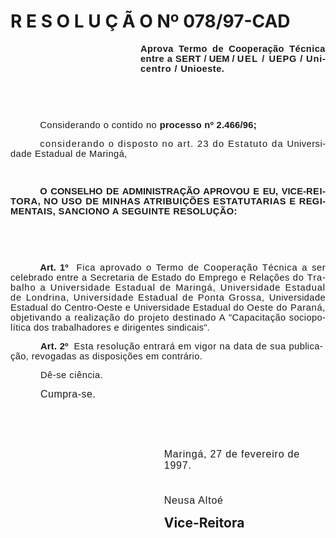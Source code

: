 <body lang=PT-BR style='tab-interval:36.0pt'>

<div class=Section1>

<h1>R E S O L U Ç Ã O Nº 078/97-CAD</h1>

<p class=MsoNormal style='margin-left:155.95pt;text-align:justify'><b
style='mso-bidi-font-weight:normal'><span style='font-size:11.0pt;mso-bidi-font-size:
10.0pt;font-family:Arial;letter-spacing:.3pt;mso-fareast-language:EN-US'>Aprova
Termo de Cooperação </span></b><b style='mso-bidi-font-weight:normal'><span
style='font-size:11.0pt;mso-bidi-font-size:10.0pt;font-family:Arial;letter-spacing:
.35pt;mso-fareast-language:EN-US'>Técnica entre a SERT </span></b><b
style='mso-bidi-font-weight:normal'><span style='font-size:11.0pt;mso-bidi-font-size:
10.0pt;font-family:Arial;mso-fareast-language:EN-US'>/ UEM / <span
style='letter-spacing:1.15pt'>UEL / </span><span style='letter-spacing:.6pt'>UEPG
/ Unicentro / </span><span style='letter-spacing:.35pt'>Unioeste.<o:p></o:p></span></span></b></p>

<p class=MsoNormal style='line-height:12.0pt;mso-line-height-rule:exactly'><span
style='font-size:12.0pt;mso-bidi-font-size:10.0pt;font-family:Arial;letter-spacing:
.35pt;mso-fareast-language:EN-US'><![if !supportEmptyParas]>&nbsp;<![endif]><o:p></o:p></span></p>

<p class=MsoNormal style='line-height:12.0pt;mso-line-height-rule:exactly'><span
style='font-size:12.0pt;mso-bidi-font-size:10.0pt;font-family:Arial;letter-spacing:
.35pt;mso-fareast-language:EN-US'><![if !supportEmptyParas]>&nbsp;<![endif]><o:p></o:p></span></p>

<p class=MsoNormal style='text-align:justify;text-indent:35.45pt;line-height:
12.0pt;mso-line-height-rule:exactly'><span style='font-size:11.0pt;mso-bidi-font-size:
10.0pt;font-family:Arial;letter-spacing:.35pt;mso-fareast-language:EN-US'>Considerando
o contido no </span><b style='mso-bidi-font-weight:normal'><span
style='font-size:11.0pt;mso-bidi-font-size:10.0pt;font-family:Arial;letter-spacing:
.2pt;mso-fareast-language:EN-US'>processo nº 2.466/96;<o:p></o:p></span></b></p>

<p class=MsoNormal style='text-align:justify;text-indent:35.45pt;line-height:
12.0pt;mso-line-height-rule:exactly'><span style='font-size:11.0pt;mso-bidi-font-size:
10.0pt;font-family:Arial;letter-spacing:1.0pt;mso-fareast-language:EN-US'>considerando
o disposto no art. 23 do Estatuto da </span><span style='font-size:11.0pt;
mso-bidi-font-size:10.0pt;font-family:Arial;letter-spacing:.35pt;mso-fareast-language:
EN-US'>Universidade Estadual de Maringá,<o:p></o:p></span></p>

<p class=MsoNormal style='text-align:justify;text-indent:35.45pt'><span
style='font-size:11.0pt;mso-bidi-font-size:10.0pt;font-family:Arial;mso-fareast-language:
EN-US'><![if !supportEmptyParas]>&nbsp;<![endif]><o:p></o:p></span></p>

<p class=MsoNormal style='text-align:justify;text-indent:35.45pt'><b><span
style='font-size:11.0pt;mso-bidi-font-size:10.0pt;font-family:Arial;mso-fareast-language:
EN-US'>O CONSELHO DE ADMINISTRAÇÃO APROVOU E EU, VICE-<span style='letter-spacing:
.45pt'>REITORA, NO USO DE MINHAS ATRIBUIÇÕES ESTATUTARIAS E </span><span
style='letter-spacing:.3pt'>REGIMENTAIS, SANCIONO A SEGUINTE RESOLUÇÃO:<o:p></o:p></span></span></b></p>

<p class=MsoNormal><span style='font-size:11.0pt;mso-bidi-font-size:10.0pt;
font-family:Arial;letter-spacing:.3pt;mso-fareast-language:EN-US'><![if !supportEmptyParas]>&nbsp;<![endif]><o:p></o:p></span></p>

<p class=MsoNormal><span style='font-size:11.0pt;mso-bidi-font-size:10.0pt;
font-family:Arial;letter-spacing:.3pt;mso-fareast-language:EN-US'><![if !supportEmptyParas]>&nbsp;<![endif]><o:p></o:p></span></p>

<p class=MsoNormal style='text-align:justify;text-indent:35.45pt'><b><span
style='font-size:11.0pt;mso-bidi-font-size:10.0pt;font-family:Arial;letter-spacing:
.05pt;mso-fareast-language:EN-US'>Art. 1º<span style="mso-spacerun: yes"> 
</span></span></b><span style='font-size:11.0pt;mso-bidi-font-size:10.0pt;
font-family:Arial;letter-spacing:.55pt;mso-fareast-language:EN-US'>Fica
aprovado o Termo de Cooperação Técnica a </span><span style='font-size:11.0pt;
mso-bidi-font-size:10.0pt;font-family:Arial;letter-spacing:.35pt;mso-fareast-language:
EN-US'>ser celebrado entre a Secretaria de Estado do Emprego e Relações </span><span
style='font-size:11.0pt;mso-bidi-font-size:10.0pt;font-family:Arial;letter-spacing:
.7pt;mso-fareast-language:EN-US'>do Trabalho a Universidade Estadual de
Maringá, Universidade Estadual de Londrina, Universidade Estadual de Ponta
Grossa, </span><span style='font-size:11.0pt;mso-bidi-font-size:10.0pt;
font-family:Arial;letter-spacing:.3pt;mso-fareast-language:EN-US'>Universidade
Estadual do Centro-Oeste e Universidade Estadual do </span><span
style='font-size:11.0pt;mso-bidi-font-size:10.0pt;font-family:Arial;letter-spacing:
.5pt;mso-fareast-language:EN-US'>Oeste do Paraná, objetivando a realização do
projeto destinado A </span><span style='font-size:11.0pt;mso-bidi-font-size:
10.0pt;font-family:Arial;letter-spacing:.3pt;mso-fareast-language:EN-US'>&quot;Capacitação
sociopolítica dos trabalhadores e dirigentes </span><span style='font-size:
11.0pt;mso-bidi-font-size:10.0pt;font-family:Arial;letter-spacing:.2pt;
mso-fareast-language:EN-US'>sindicais&quot;.<o:p></o:p></span></p>

<p class=MsoNormal style='text-indent:36.0pt'><b><span style='font-size:11.0pt;
mso-bidi-font-size:10.0pt;font-family:Arial;letter-spacing:.2pt;mso-fareast-language:
EN-US'>Art. 2º</span></b><span style='font-size:11.0pt;mso-bidi-font-size:10.0pt;
font-family:Arial;letter-spacing:.2pt;mso-fareast-language:EN-US'><span
style="mso-spacerun: yes">  </span></span><span style='font-size:11.0pt;
mso-bidi-font-size:10.0pt;font-family:Arial;letter-spacing:.5pt;mso-fareast-language:
EN-US'>Esta resolução entrará em vigor na data de sua </span><span
style='font-size:11.0pt;mso-bidi-font-size:10.0pt;font-family:Arial;letter-spacing:
.3pt;mso-fareast-language:EN-US'>publicação, revogadas as disposições em
contrário. <o:p></o:p></span></p>

<p class=MsoNormal style='text-indent:36.0pt'><span style='font-size:11.0pt;
mso-bidi-font-size:10.0pt;font-family:Arial;letter-spacing:.4pt;mso-fareast-language:
EN-US'>Dê-se ciência.<o:p></o:p></span></p>

<p class=Style1 style='margin-left:0cm;text-indent:36.0pt'><span
style='font-size:12.0pt;mso-bidi-font-size:10.0pt;font-family:Arial;letter-spacing:
.35pt;mso-fareast-language:EN-US'>Cumpra-se.<o:p></o:p></span></p>

<p class=MsoNormal><span style='font-size:12.0pt;mso-bidi-font-size:10.0pt;
font-family:Arial;letter-spacing:.3pt;mso-fareast-language:EN-US'><![if !supportEmptyParas]>&nbsp;<![endif]><o:p></o:p></span></p>

<p class=MsoNormal><span style='font-size:12.0pt;mso-bidi-font-size:10.0pt;
font-family:Arial;letter-spacing:.3pt;mso-fareast-language:EN-US'><![if !supportEmptyParas]>&nbsp;<![endif]><o:p></o:p></span></p>

<p class=MsoNormal style='margin-top:0cm;margin-right:0cm;margin-bottom:28.8pt;
margin-left:184.3pt'><span style='font-size:12.0pt;mso-bidi-font-size:10.0pt;
font-family:Arial;letter-spacing:.6pt;mso-fareast-language:EN-US'>Maringá, 27
de fevereiro de 1997.<o:p></o:p></span></p>

<p class=MsoNormal style='margin-left:184.3pt'><span style='font-size:12.0pt;
mso-bidi-font-size:10.0pt;font-family:Arial;letter-spacing:.6pt;mso-fareast-language:
EN-US'>Neusa Altoé<o:p></o:p></span></p>

<h2 style='margin-top:0cm;margin-right:0cm;margin-bottom:0cm;margin-left:184.3pt;
margin-bottom:.0001pt'>Vice-Reitora</h2>

<p class=MsoNormal><span style='font-size:12.0pt;mso-bidi-font-size:10.0pt;
font-family:Arial'><![if !supportEmptyParas]>&nbsp;<![endif]><o:p></o:p></span></p>

</div>

</body>
